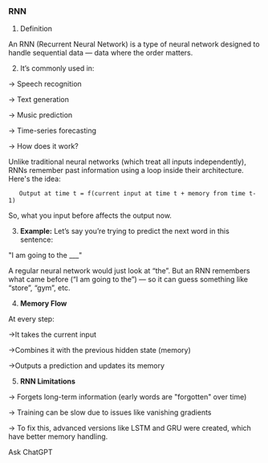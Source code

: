 ### RNN ###

1. Definition

An RNN (Recurrent Neural Network) is a type of neural network designed to handle sequential data — data where the order matters.

2. It’s commonly used in:

-> Speech recognition

-> Text generation

->  Music prediction

-> Time-series forecasting

-> How does it work?


Unlike traditional neural networks (which treat all inputs independently), RNNs remember past information using a loop inside their architecture. Here's the idea:

       Output at time t = f(current input at time t + memory from time t-1)
So, what you input before affects the output now.

3.  **Example:**
Let’s say you’re trying to predict the next word in this sentence:

"I am going to the ___"

A regular neural network would just look at “the”.
But an RNN remembers what came before (“I am going to the”) — so it can guess something like “store”, “gym”, etc.

4.  **Memory Flow**
   
At every step:

->It takes the current input

->Combines it with the previous hidden state (memory)

->Outputs a prediction and updates its memory

5.  **RNN Limitations**
    
-> Forgets long-term information (early words are "forgotten" over time)

-> Training can be slow due to issues like vanishing gradients

-> To fix this, advanced versions like LSTM and GRU were created, which have better memory handling.










Ask ChatGPT

